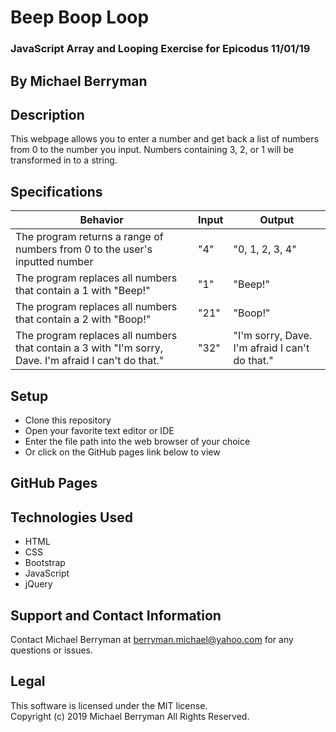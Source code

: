 # Beep Boop Loop

### JavaScript Array and Looping Exercise for Epicodus 11/01/19

## By Michael Berryman

## Description
This webpage allows you to enter a number and get back a list of numbers from 0 to the number you input. Numbers containing 3, 2, or 1 will be transformed in to a string.

## Specifications
| Behavior | Input | Output|
|----------|-------|-------|
| The program returns a range of numbers from 0 to the user's inputted number | "4" | "0, 1, 2, 3, 4" |
| The program replaces all numbers that contain a 1 with "Beep!" | "1" | "Beep!" |
| The program replaces all numbers that contain a 2 with "Boop!" | "21" | "Boop!" |
| The program replaces all numbers that contain a 3 with "I'm sorry, Dave. I'm afraid I can't do that." | "32" | "I'm sorry, Dave. I'm afraid I can't do that." |

## Setup
* Clone this repository
* Open your favorite text editor or IDE
* Enter the file path into the web browser of your choice
* Or click on the GitHub pages link below to view

## GitHub Pages

## Technologies Used
* HTML
* CSS
* Bootstrap
* JavaScript
* jQuery

## Support and Contact Information
Contact Michael Berryman at berryman.michael@yahoo.com for any questions or issues.

## Legal
This software is licensed under the MIT license.  
Copyright (c) 2019 Michael Berryman All Rights Reserved.
